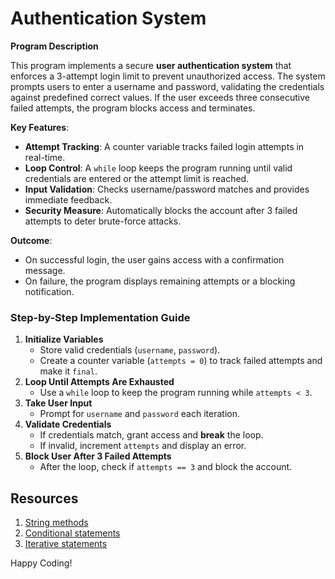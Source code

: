 # Authentication System

**Program Description**  

This program implements a secure **user authentication system** that enforces a 3-attempt login limit to prevent unauthorized access. The system prompts users to enter a username and password, validating the credentials against predefined correct values. If the user exceeds three consecutive failed attempts, the program blocks access and terminates.  

**Key Features**:  
- **Attempt Tracking**: A counter variable tracks failed login attempts in real-time.  
- **Loop Control**: A `while` loop keeps the program running until valid credentials are entered or the attempt limit is reached.  
- **Input Validation**: Checks username/password matches and provides immediate feedback.  
- **Security Measure**: Automatically blocks the account after 3 failed attempts to deter brute-force attacks.  

**Outcome**:  
- On successful login, the user gains access with a confirmation message.  
- On failure, the program displays remaining attempts or a blocking notification.  

### **Step-by-Step Implementation Guide**

1. **Initialize Variables**
   - Store valid credentials (`username`, `password`).
   - Create a counter variable (`attempts = 0`) to track failed attempts and make it `final`.
2. **Loop Until Attempts Are Exhausted**
   - Use a `while` loop to keep the program running while `attempts < 3`.
3. **Take User Input**
   - Prompt for `username` and `password` each iteration.
4. **Validate Credentials**
   - If credentials match, grant access and **break** the loop.
   - If invalid, increment `attempts` and display an error.
5. **Block User After 3 Failed Attempts**
   - After the loop, check if `attempts == 3` and block the account.

## Resources

1. [String methods](https://github.com/touraye/under-doz/blob/main/content/Module-4-useful-java-classes/c-string-class.md)
2. [Conditional statements](https://github.com/touraye/under-doz/blob/main/content/Module-5-control-structures/c-conditional-statments.md)
3. [Iterative statements](https://github.com/touraye/under-doz/blob/main/content/Module-5-control-structures/d-iterative-statements.md)

Happy Coding!